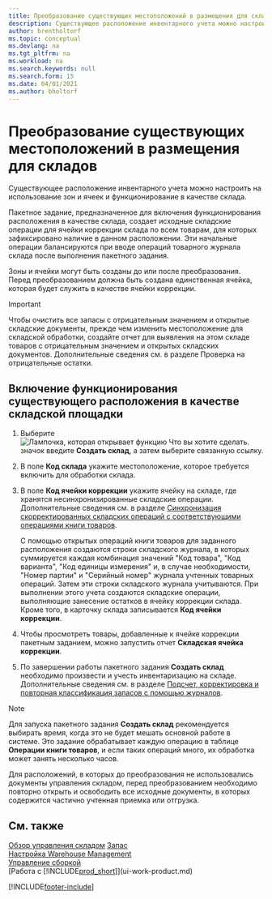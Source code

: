 ```yaml
---
title: Преобразование существующих местоположений в размещения для складов
description: Существующее расположение инвентарного учета можно настроить на использование зон и ячеек и функционирование в качестве склада.
author: brentholtorf
ms.topic: conceptual
ms.devlang: na
ms.tgt_pltfrm: na
ms.workload: na
ms.search.keywords: null
ms.search.form: 15
ms.date: 04/01/2021
ms.author: bholtorf
---
```

# Преобразование существующих местоположений в размещения для складов
Существующее расположение инвентарного учета можно настроить на использование зон и ячеек и функционирование в качестве склада.  

Пакетное задание, предназначенное для включения функционирования расположения в качестве склада, создает исходные складские операции для ячейки коррекции склада по всем товарам, для которых зафиксировано наличие в данном расположении. Эти начальные операции балансируются при вводе операций товарного журнала склада после выполнения пакетного задания.  

Зоны и ячейки могут быть созданы до или после преобразования. Перед преобразованием должна быть создана единственная ячейка, которая будет служить в качестве ячейки коррекции.  

> [!IMPORTANT]  
>  Чтобы очистить все запасы с отрицательным значением и открытые складские документы, прежде чем изменить местоположение для складской обработки, создайте отчет для выявления на этом складе товаров с отрицательным значением и открытых складских документов. Дополнительные сведения см. в разделе Проверка на отрицательные остатки.  

## Включение функционирования существующего расположения в качестве складской площадки  
1.  Выберите ![Лампочка, которая открывает функцию Что вы хотите сделать.](media/ui-search/search_small.png "Что вы хотите сделать") значок введите **Создать склад**, а затем выберите связанную ссылку.  
2.  В поле **Код склада** укажите местоположение, которое требуется включить для обработки склада.  
3.  В поле **Код ячейки коррекции** укажите ячейку на складе, где хранятся несинхронизированные складские операции. Дополнительные сведения см. в разделе [Синхронизация скорректированных складских операций с соответствующими операциями книги товаров](inventory-how-count-adjust-reclassify.md#to-synchronize-the-adjusted-warehouse-entries-with-the-related-item-ledger-entries).  

    С помощью открытых операций книги товаров для заданного расположения создаются строки складского журнала, в которых суммируется каждая комбинация значений "Код товара", "Код варианта", "Код единицы измерения" и, в случае необходимости, "Номер партии" и "Серийный номер" журнала учтенных товарных операций. Затем эти строки складского журнала учитываются. При выполнении этого учета создаются складские операции, выполняющие занесение остатков в ячейку коррекции склада. Кроме того, в карточку склада записывается **Код ячейки коррекции**.  

4.  Чтобы просмотреть товары, добавленные к ячейке коррекции пакетным заданием, можно запустить отчет **Складская ячейка коррекции**.  
5.  По завершении работы пакетного задания **Создать склад** необходимо произвести и учесть инвентаризацию на складе. Дополнительные сведения см. в разделе [Подсчет, корректировка и повторная классификация запасов с помощью журналов](inventory-how-count-adjust-reclassify.md).  

> [!NOTE]  
>  Для запуска пакетного задания **Создать склад** рекомендуется выбирать время, когда это не будет мешать основной работе в системе. Это задание обрабатывает каждую операцию в таблице **Операции книги товаров**, и если таких операций много, их обработка может занять несколько часов.  

 Для расположений, в которых до преобразования не использовались документы управления складом, перед преобразованием необходимо повторно открыть и освободить все исходные документы, в которых содержится частично учтенная приемка или отгрузка.  

## См. также  
[Обзор управления складом](design-details-warehouse-management.md)
[Запас](inventory-manage-inventory.md)  
[Настройка Warehouse Management](warehouse-setup-warehouse.md)     
[Управление сборкой](assembly-assemble-items.md)    
[Работа с [!INCLUDE[prod_short](includes/prod_short.md)]](ui-work-product.md)


[!INCLUDE[footer-include](includes/footer-banner.md)]